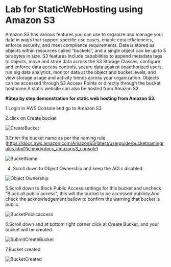 # Lab for StaticWebHosting using Amazon S3
Amazon S3 has various features you can use to organize and manage your data in ways that support specific use cases, enable cost efficiencies, enforce security, and meet compliance requirements. Data is stored as objects within resources called “buckets”, and a single object can be up to 5 terabytes in size. S3 features include capabilities to append metadata tags to objects, move and store data across the S3 Storage Classes, configure and enforce data access controls, secure data against unauthorized users, run big data analytics, monitor data at the object and bucket levels, and view storage usage and activity trends across your organization. Objects can be accessed through S3 Access Points or directly through the bucket hostname.A static website can also be hosted from Amazon S3.

**#Step by step demonstration for static web hosting from Amazon S3.**

1.Login in AWS Console and go to Amazon S3

2.click on Create bucket

![CreateBucket](https://github.com/subir15/StaticWebHosting/assets/102404093/a10fc955-5f8f-47f6-ac6f-69d8bbb52105)

3.Enter the bucket name as per the naming rule (https://docs.aws.amazon.com/AmazonS3/latest/userguide/bucketnamingrules.html?icmpid=docs_amazons3_console)

![BucketName](https://github.com/subir15/StaticWebHosting/assets/102404093/d3e05d04-a0f5-4f03-a093-e61ee9a7060d)

4. Scroll down to Object Ownership and keep the ACLs disabled.

![Object Ownership](https://github.com/subir15/StaticWebHosting/assets/102404093/a1c6928d-f25d-44fe-ae3b-d70adb6a493f)

5.Scroll down to Block Public Access settings for this bucket and uncheck "Block all public access", this will the bucket to be accessed publicly.And check the acknowledgement bellow to confirm the warning that bucket is public.

![BucketPublicaccess](https://github.com/subir15/StaticWebHosting/assets/102404093/2db50a02-3251-4f04-804f-45ab429a291a)

6.Scroll down and at bottom right corner click at Create Bucket, and your bucket will be created.

![SubmitCreateBucket](https://github.com/subir15/StaticWebHosting/assets/102404093/adf32100-ad4a-418e-ac73-dd0ac88f3eb2)

7.Bucket created

![BucketCreated](https://github.com/subir15/StaticWebHosting/assets/102404093/5fb63dba-987d-4bb1-940f-7952b253c504)





